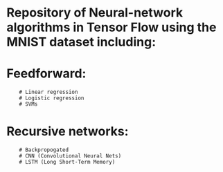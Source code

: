 # Repository of Neural-network algorithms in Tensor Flow using the MNIST dataset including:

   # Feedforward:
        # Linear regression
        # Logistic regression
        # SVMs
   # Recursive networks:
        # Backpropogated
        # CNN (Convolutional Neural Nets)
        # LSTM (Long Short-Term Memory) 
